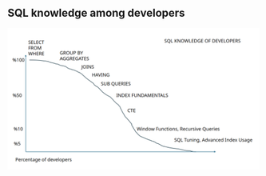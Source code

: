 ## SQL knowledge among developers

![sql-knowledge-among-developers-en](../course-contents/images/sql-knowledge-among-developers-en.png)

